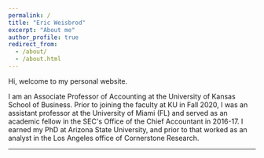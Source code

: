 ```yaml
---
permalink: /
title: "Eric Weisbrod"
excerpt: "About me"
author_profile: true
redirect_from: 
  - /about/
  - /about.html
---
```

Hi, welcome to my personal website. 

I am an Associate Professor of Accounting at the University of Kansas School of Business. Prior to joining the faculty at KU in Fall 2020, I was an assistant professor at the University of Miami (FL) and served as an academic fellow in the SEC's Office of the Chief Accountant in 2016-17. I earned my PhD at Arizona State University, and prior to that worked as an analyst in the Los Angeles office of Cornerstone Research.

------

